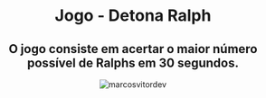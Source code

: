 <div align="center">
<h1> Jogo - Detona Ralph </h1>
<h2>O jogo consiste em acertar o maior número possível de Ralphs em 30 segundos. </h2>

![marcosvitordev](https://github.com/marcosvitordev)
